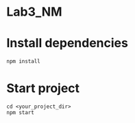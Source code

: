 # Lab3_NM

# Install dependencies
```npm install```
# Start project
```cd <your_project_dir>``` <br>
```npm start```
